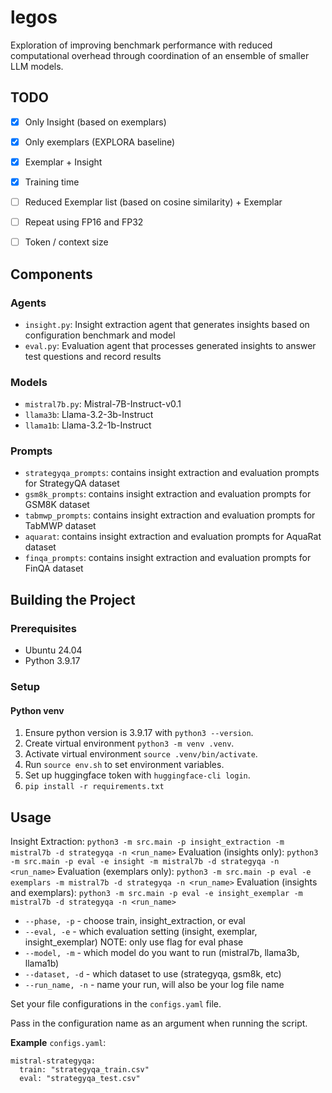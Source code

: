 # legos

Exploration of improving benchmark performance with reduced computational overhead through coordination of an ensemble of smaller LLM models.

## TODO
- [x] Only Insight (based on exemplars)
- [x] Only exemplars (EXPLORA baseline)
- [x] Exemplar + Insight 
- [x] Training time
- [ ] Reduced Exemplar list (based on cosine similarity) + Exemplar
- [ ] Repeat using FP16 and FP32
- [ ] Token / context size


## Components
### Agents
* `insight.py`: Insight extraction agent that generates insights based on configuration benchmark and model
* `eval.py`: Evaluation agent that processes generated insights to answer test questions and record results

### Models
* `mistral7b.py`: Mistral-7B-Instruct-v0.1
* `llama3b`: Llama-3.2-3b-Instruct
* `llama1b`: Llama-3.2-1b-Instruct

### Prompts
* `strategyqa_prompts`: contains insight extraction and evaluation prompts for StrategyQA dataset
* `gsm8k_prompts`: contains insight extraction and evaluation prompts for GSM8K dataset
* `tabmwp_prompts`: contains insight extraction and evaluation prompts for TabMWP dataset
* `aquarat`: contains insight extraction and evaluation prompts for AquaRat dataset
* `finqa_prompts`: contains insight extraction and evaluation prompts for FinQA dataset

## Building the Project

### Prerequisites
* Ubuntu 24.04
* Python 3.9.17

### Setup

#### Python venv
1. Ensure python version is 3.9.17 with `python3 --version`.
2. Create virtual environment `python3 -m venv .venv`.
3. Activate virtual environment `source .venv/bin/activate`.
4. Run `source env.sh` to set environment variables.
5. Set up huggingface token with `huggingface-cli login`.
6. `pip install -r requirements.txt`

## Usage
Insight Extraction: `python3 -m src.main -p insight_extraction -m mistral7b -d strategyqa -n <run_name>`
Evaluation (insights only): `python3 -m src.main -p eval -e insight -m mistral7b -d strategyqa -n <run_name>`
Evaluation (exemplars only): `python3 -m src.main -p eval -e exemplars -m mistral7b -d strategyqa -n <run_name>`
Evaluation (insights and exemplars): `python3 -m src.main -p eval -e insight_exemplar -m mistral7b -d strategyqa -n <run_name>`

* `--phase, -p` - choose train, insight_extraction, or eval
* `--eval, -e` - which evaluation setting (insight, exemplar, insight_exemplar) NOTE: only use flag for eval phase
* `--model, -m` - which model do you want to run (mistral7b, llama3b, llama1b)
* `--dataset, -d` - which dataset to use (strategyqa, gsm8k, etc)
* `--run_name, -n` - name your run, will also be your log file name

Set your file configurations in the `configs.yaml` file.

Pass in the configuration name as an argument when running the script.

**Example** `configs.yaml`:
```
mistral-strategyqa:
  train: "strategyqa_train.csv"
  eval: "strategyqa_test.csv"
```
